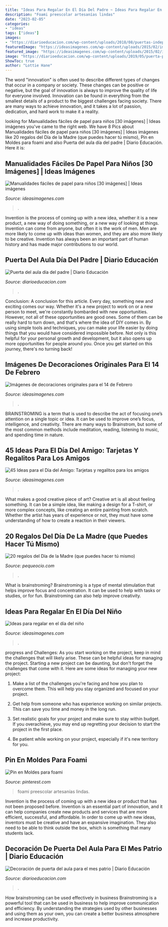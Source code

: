 ```yaml
---
title: "Ideas Para Regalar En El Día Del Padre ~ Ideas Para Regalar En El Día Del Niño"
description: "Foami preescolar artesanías lindas"
date: "2023-02-05"
categories:
- "ideas"
tags: ["ideas"]
images:
- "https://diarioeducacion.com/wp-content/uploads/2018/08/puertas-independencia-2.jpg"
featuredImage: "https://ideasimagenes.com/wp-content/uploads/2015/02/images4.jpg"
featured_image: "https://ideasimagenes.com/wp-content/uploads/2015/02/images4.jpg"
image: "https://diarioeducacion.com/wp-content/uploads/2019/05/puerta-papá-3.jpg"
ShowToc: true
author: "Lottie Hane"
---
```



The word "innovation" is often used to describe different types of changes that occur in a company or society. These changes can be positive or negative, but the goal of innovation is always to improve the quality of life for everyone involved. Innovation can be found in everything from the smallest details of a product to the biggest challenges facing society. There are many ways to achieve innovation, and it takes a lot of passion, dedication, and hard work to make it a reality.

	

		
looking for Manualidades fáciles de papel para niños [30 imágenes] | Ideas imágenes you've came to the right web. We have 8 Pics about Manualidades fáciles de papel para niños [30 imágenes] | Ideas imágenes like 20 regalos del Día de la Madre (que puedes hacer tú mismo), Pin en Moldes para foami and also Puerta del aula día del padre | Diario Educación. Here it is:
		
    
## Manualidades Fáciles De Papel Para Niños [30 Imágenes] | Ideas Imágenes

<img loading=lazy src="http://ideasimagenes.com/wp-content/uploads/2016/10/c70ada2f5fb05a6905db5e3b49d986b6.png" onerror="this.onerror=null;this.src='https://tse1.mm.bing.net/th?id=OIP.xwraL1-wWmkF2147SdmGtgHaPg&amp;pid=15.1';" alt="Manualidades fáciles de papel para niños [30 imágenes] | Ideas imágenes">

_Source: ideasimagenes.com_

>. 

	

Invention is the process of coming up with a new idea, whether it is a new product, a new way of doing something, or a new way of looking at things. Invention can come from anyone, but often it is the work of men. Men are more likely to come up with ideas than women, and they are also more likely to be creative. Invention has always been an important part of human history and has made major contributions to our world.

    
## Puerta Del Aula Día Del Padre | Diario Educación

<img loading=lazy src="https://diarioeducacion.com/wp-content/uploads/2019/05/puerta-papá-3.jpg" onerror="this.onerror=null;this.src='https://tse3.mm.bing.net/th?id=OIP.qWkFVNxk8rhGZ17aIIwecQAAAA&amp;pid=15.1';" alt="Puerta del aula día del padre | Diario Educación">

_Source: diarioeducacion.com_

>. 

	

Conclusion: A conclusion for this article.
Every day, something new and exciting comes our way. Whether it's a new project to work on or a new person to meet, we're constantly bombarded with new opportunities. However, not all of these opportunities are good ones. Some of them can be really hard to turn down, and that's where the idea of DIY comes in.
By using simple tools and techniques, you can make your life easier by doing things that you would have considered impossible before. Not only is this helpful for your personal growth and development, but it also opens up more opportunities for people around you. Once you get started on this journey, there's no turning back!

    
## Imágenes De Decoraciones Originales Para El 14 De Febrero

<img loading=lazy src="https://ideasimagenes.com/wp-content/uploads/2015/02/images4.jpg" onerror="this.onerror=null;this.src='https://tse3.mm.bing.net/th?id=OIP.MEV4MrPMXttG_EuFrcF4bQAAAA&amp;pid=15.1';" alt="Imágenes de decoraciones originales para el 14 de Febrero">

_Source: ideasimagenes.com_

>. 

	

BRAINSTROMING is a term that is used to describe the act of focusing one’s attention on a single topic or idea. It can be used to improve one’s focus, intelligence, and creativity. There are many ways to Brainstrom, but some of the most common methods include meditation, reading, listening to music, and spending time in nature.

    
## 45 Ideas Para El Día Del Amigo: Tarjetas Y Regalitos Para Los Amigos

<img loading=lazy src="https://ideasimagenes.com/wp-content/uploads/2017/07/DiaDelAmigo4.jpg" onerror="this.onerror=null;this.src='https://tse4.mm.bing.net/th?id=OIP.pP7u4xEHbOyd0Yj7-26NdAHaJ4&amp;pid=15.1';" alt="45 Ideas para el Día del Amigo: Tarjetas y regalitos para los amigos">

_Source: ideasimagenes.com_

>. 

	

What makes a good creative piece of art?
Creative art is all about feeling something. It can be a simple idea, like making a design for a T-shirt, or more complex concepts, like creating an entire painting from scratch. Whether the artist has years of experience or not, they must have some understanding of how to create a reaction in their viewers.

    
## 20 Regalos Del Día De La Madre (que Puedes Hacer Tú Mismo)

<img loading=lazy src="https://www.pequeocio.com/wp-content/uploads/2020/04/regalos-dia-de-la-madre-caseros.jpg" onerror="this.onerror=null;this.src='https://tse2.mm.bing.net/th?id=OIP.QnPPwTplyLs-wMZu_muc8QHaLH&amp;pid=15.1';" alt="20 regalos del Día de la Madre (que puedes hacer tú mismo)">

_Source: pequeocio.com_

>. 

	

What is brainstroming?
Brainstroming is a type of mental stimulation that helps improve focus and concentration. It can be used to help with tasks or studies, or for fun. Brainstroming can also help improve creativity.

    
## Ideas Para Regalar En El Día Del Niño

<img loading=lazy src="https://ideasimagenes.com/wp-content/uploads/2016/07/regalos-niños3-600x399.jpg" onerror="this.onerror=null;this.src='https://tse2.mm.bing.net/th?id=OIP.FTzZqKG0sXwH-7_6FfWJfAHaE7&amp;pid=15.1';" alt="Ideas para regalar en el día del niño">

_Source: ideasimagenes.com_

>. 

	

progress and Challenges: As you start working on the project, keep in mind the challenges that will likely arise. These can be helpful ideas for managing the project.
Starting a new project can be daunting, but don't forget the challenges that come with it. Here are some ideas for managing your new project:
1. Make a list of the challenges you're facing and how you plan to overcome them. This will help you stay organized and focused on your project.

2. Get help from someone who has experience working on similar projects. This can save you time and money in the long run.

3. Set realistic goals for your project and make sure to stay within budget. If you overachieve, you may end up regretting your decision to start the project in the first place.

4. Be patient while working on your project, especially if it's new territory for you.

    
## Pin En Moldes Para Foami

<img loading=lazy src="https://i.pinimg.com/736x/ff/92/d0/ff92d07be1647b303143fea93d9015a2.jpg" onerror="this.onerror=null;this.src='https://tse1.mm.bing.net/th?id=OIP.E6geVkl9eqkVW78GyUhv8AHaJ3&amp;pid=15.1';" alt="Pin en Moldes para foami">

_Source: pinterest.com_

>foami preescolar artesanías lindas. 

	

Invention is the process of coming up with a new idea or product that has not been proposed before. Invention is an essential part of innovation, and it can help companies create new products and services that are more efficient, successful, and affordable. In order to come up with new ideas, inventors must be creative and have an expansive imagination. They also need to be able to think outside the box, which is something that many students lack.

    
## Decoración De Puerta Del Aula Para El Mes Patrio | Diario Educación

<img loading=lazy src="https://diarioeducacion.com/wp-content/uploads/2018/08/puertas-independencia-2.jpg" onerror="this.onerror=null;this.src='https://tse1.mm.bing.net/th?id=OIP.iLieK3PYLsTLF9UngNv4kgHaNK&amp;pid=15.1';" alt="Decoración de puerta del aula para el mes patrio | Diario Educación">

_Source: diarioeducacion.com_

>. 

	

How brainstroming can be used effectively in business
Brainstroming is a powerful tool that can be used in business to help improve communication and efficiency. By understanding the strategies used by other businesses and using them as your own, you can create a better business atmosphere and increase productivity.


